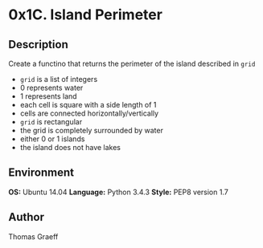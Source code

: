 # 0x1C. Island Perimeter

## Description
Create a functino that returns the perimeter of the island described in `grid`

* `grid` is a list of integers
* 0 represents water
* 1 represents land
* each cell is square with a side length of 1
* cells are connected horizontally/vertically
* `grid` is rectangular
* the grid is completely surrounded by water
* either 0 or 1 islands
* the island does not have lakes

## Environment
<strong>OS:</strong> Ubuntu 14.04
<strong>Language:</strong> Python 3.4.3
<strong>Style:</strong> PEP8 version 1.7

## Author
Thomas Graeff
